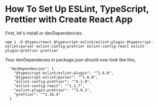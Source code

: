 # How To Set Up ESLint, TypeScript, Prettier with Create React App

First, let's install or devDependencies

```
npm i -D @types/react @typescript-eslint/eslint-plugin @typescript-eslint/parser eslint-config-prettier eslint-config-react eslint-plugin-prettier prettier
```

Your devDependecies in package.json should now look like this,

```
  "devDependencies": {
    "@typescript-eslint/eslint-plugin": "^1.6.0",
    "@typescript-eslint/parser": "^1.6.0",
    "eslint-config-prettier": "^4.1.0",
    "eslint-config-react": "^1.1.7",
    "eslint-plugin-prettier": "^3.0.1",
    "prettier": "^1.16.4"
  }
```
